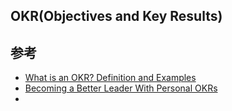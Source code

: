 ## OKR(Objectives and Key Results)


## 参考

- [What is an OKR? Definition and Examples](https://www.whatmatters.com/faqs/okr-meaning-definition-example)
- [Becoming a Better Leader With Personal OKRs](https://www.whatmatters.com/articles/how-to-be-a-better-leader)
- [](https://www.whatmatters.com/faqs/how-to-grade-okrs)
